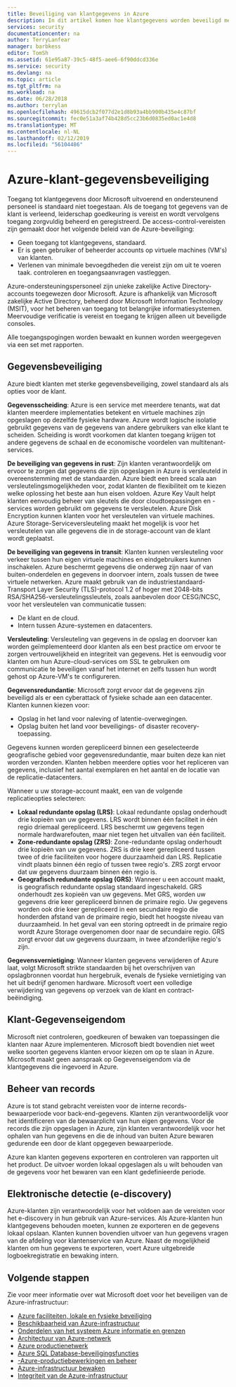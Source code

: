 ```yaml
---
title: Beveiliging van klantgegevens in Azure
description: In dit artikel komen hoe klantgegevens worden beveiligd met Azure.
services: security
documentationcenter: na
author: TerryLanfear
manager: barbkess
editor: TomSh
ms.assetid: 61e95a87-39c5-48f5-aee6-6f90ddcd336e
ms.service: security
ms.devlang: na
ms.topic: article
ms.tgt_pltfrm: na
ms.workload: na
ms.date: 06/28/2018
ms.author: terrylan
ms.openlocfilehash: 49615dcb2f077d2e1d8b93a4bb900b435e4c87bf
ms.sourcegitcommit: fec0e51a3af74b428d5cc23b6d0835ed0ac1e4d8
ms.translationtype: MT
ms.contentlocale: nl-NL
ms.lasthandoff: 02/12/2019
ms.locfileid: "56104486"
---
```

# <a name="azure-customer-data-protection"></a>Azure-klant-gegevensbeveiliging   
Toegang tot klantgegevens door Microsoft uitvoerend en ondersteunend personeel is standaard niet toegestaan. Als de toegang tot gegevens van de klant is verleend, leiderschap goedkeuring is vereist en wordt vervolgens toegang zorgvuldig beheerd en geregistreerd. De access-control-vereisten zijn gemaakt door het volgende beleid van de Azure-beveiliging:

- Geen toegang tot klantgegevens, standaard.
- Er is geen gebruiker of beheerder accounts op virtuele machines (VM's) van klanten.
- Verlenen van minimale bevoegdheden die vereist zijn om uit te voeren taak. controleren en toegangsaanvragen vastleggen.

Azure-ondersteuningspersoneel zijn unieke zakelijke Active Directory-accounts toegewezen door Microsoft. Azure is afhankelijk van Microsoft zakelijke Active Directory, beheerd door Microsoft Information Technology (MSIT), voor het beheren van toegang tot belangrijke informatiesystemen. Meervoudige verificatie is vereist en toegang te krijgen alleen uit beveiligde consoles.

Alle toegangspogingen worden bewaakt en kunnen worden weergegeven via een set met rapporten.

## <a name="data-protection"></a>Gegevensbeveiliging
Azure biedt klanten met sterke gegevensbeveiliging, zowel standaard als als opties voor de klant.

**Gegevensscheiding**: Azure is een service met meerdere tenants, wat dat klanten meerdere implementaties betekent en virtuele machines zijn opgeslagen op dezelfde fysieke hardware. Azure wordt logische isolatie gebruikt gegevens van de gegevens van andere gebruikers van elke klant te scheiden. Scheiding is wordt voorkomen dat klanten toegang krijgen tot andere gegevens de schaal en de economische voordelen van multitenant-services.

**De beveiliging van gegevens in rust**: Zijn klanten verantwoordelijk om ervoor te zorgen dat gegevens die zijn opgeslagen in Azure is versleuteld in overeenstemming met de standaarden. Azure biedt een breed scala aan versleutelingsmogelijkheden voor, zodat klanten de flexibiliteit om te kiezen welke oplossing het beste aan hun eisen voldoen. Azure Key Vault helpt klanten eenvoudig beheer van sleutels die door cloudtoepassingen en -services worden gebruikt om gegevens te versleutelen. Azure Disk Encryption kunnen klanten voor het versleutelen van virtuele machines. Azure Storage-Serviceversleuteling maakt het mogelijk is voor het versleutelen van alle gegevens die in de storage-account van de klant wordt geplaatst.

**De beveiliging van gegevens in transit**: Klanten kunnen versleuteling voor verkeer tussen hun eigen virtuele machines en eindgebruikers kunnen inschakelen. Azure beschermt gegevens die onderweg zijn naar of van buiten-onderdelen en gegevens in doorvoer intern, zoals tussen de twee virtuele netwerken. Azure maakt gebruik van de industriestandaard-Transport Layer Security (TLS)-protocol 1.2 of hoger met 2048-bits RSA/SHA256-versleutelingssleutels, zoals aanbevolen door CESG/NCSC, voor het versleutelen van communicatie tussen:

- De klant en de cloud.
- Intern tussen Azure-systemen en datacenters.

**Versleuteling**: Versleuteling van gegevens in de opslag en doorvoer kan worden geïmplementeerd door klanten als een best practice om ervoor te zorgen vertrouwelijkheid en integriteit van gegevens. Het is eenvoudig voor klanten om hun Azure-cloud-services om SSL te gebruiken om communicatie te beveiligen vanaf het internet en zelfs tussen hun wordt gehost op Azure-VM's te configureren.

**Gegevensredundantie**: Microsoft zorgt ervoor dat de gegevens zijn beveiligd als er een cyberattack of fysieke schade aan een datacenter. Klanten kunnen kiezen voor:

- Opslag in het land voor naleving of latentie-overwegingen.
- Opslag buiten het land voor beveiligings- of disaster recovery-toepassing.

Gegevens kunnen worden gerepliceerd binnen een geselecteerde geografische gebied voor gegevensredundantie, maar buiten deze kan niet worden verzonden. Klanten hebben meerdere opties voor het repliceren van gegevens, inclusief het aantal exemplaren en het aantal en de locatie van de replicatie-datacenters.

Wanneer u uw storage-account maakt, een van de volgende replicatieopties selecteren:

- **Lokaal redundante opslag (LRS)**: Lokaal redundante opslag onderhoudt drie kopieën van uw gegevens. LRS wordt binnen één faciliteit in één regio driemaal gerepliceerd. LRS beschermt uw gegevens tegen normale hardwarefouten, maar niet tegen het uitvallen van één faciliteit.
- **Zone-redundante opslag (ZRS)**: Zone-redundante opslag onderhoudt drie kopieën van uw gegevens. ZRS is drie keer gerepliceerd tussen twee of drie faciliteiten voor hogere duurzaamheid dan LRS. Replicatie vindt plaats binnen één regio of tussen twee regio's. ZRS zorgt ervoor dat uw gegevens duurzaam binnen één regio is.
- **Geografisch redundante opslag (GRS)**: Wanneer u een account maakt, is geografisch redundante opslag standaard ingeschakeld. GRS onderhoudt zes kopieën van uw gegevens. Met GRS, worden uw gegevens drie keer gerepliceerd binnen de primaire regio. Uw gegevens worden ook drie keer gerepliceerd in een secundaire regio die honderden afstand van de primaire regio, biedt het hoogste niveau van duurzaamheid. In het geval van een storing optreedt in de primaire regio wordt Azure Storage overgenomen door naar de secundaire regio. GRS zorgt ervoor dat uw gegevens duurzaam, in twee afzonderlijke regio's zijn.

**Gegevensvernietiging**: Wanneer klanten gegevens verwijderen of Azure laat, volgt Microsoft strikte standaarden bij het overschrijven van opslagbronnen voordat hun hergebruik, evenals de fysieke vernietiging van het uit bedrijf genomen hardware. Microsoft voert een volledige verwijdering van gegevens op verzoek van de klant en contract-beëindiging.

## <a name="customer-data-ownership"></a>Klant-Gegevenseigendom
Microsoft niet controleren, goedkeuren of bewaken van toepassingen die klanten naar Azure implementeren. Microsoft biedt bovendien niet weet welke soorten gegevens klanten ervoor kiezen om op te slaan in Azure. Microsoft maakt geen aanspraak op Gegevenseigendom via de klantgegevens die ingevoerd in Azure.

## <a name="records-management"></a>Beheer van records
Azure is tot stand gebracht vereisten voor de interne records-bewaarperiode voor back-end-gegevens. Klanten zijn verantwoordelijk voor het identificeren van de bewaarplicht van hun eigen gegevens. Voor de records die zijn opgeslagen in Azure, zijn klanten verantwoordelijk voor het ophalen van hun gegevens en die de inhoud van buiten Azure bewaren gedurende een door de klant opgegeven bewaarperiode.

Azure kan klanten gegevens exporteren en controleren van rapporten uit het product. De uitvoer worden lokaal opgeslagen als u wilt behouden van de gegevens voor het bewaren van een klant gedefinieerde periode.

## <a name="electronic-discovery-e-discovery"></a>Elektronische detectie (e-discovery)
Azure-klanten zijn verantwoordelijk voor het voldoen aan de vereisten voor het e-discovery in hun gebruik van Azure-services. Als Azure-klanten hun klantgegevens behouden moeten, kunnen ze exporteren en de gegevens lokaal opslaan. Klanten kunnen bovendien uitvoer van hun gegevens vragen van de afdeling voor klantenservice van Azure. Naast de mogelijkheid klanten om hun gegevens te exporteren, voert Azure uitgebreide logboekregistratie en bewaking intern.

## <a name="next-steps"></a>Volgende stappen
Zie voor meer informatie over wat Microsoft doet voor het beveiligen van de Azure-infrastructuur:

- [Azure faciliteiten, lokale en fysieke beveiliging](azure-physical-security.md)
- [Beschikbaarheid van Azure-infrastructuur](azure-infrastructure-availability.md)
- [Onderdelen van het systeem Azure informatie en grenzen](azure-infrastructure-components.md)
- [Architectuur van Azure-netwerk](azure-infrastructure-network.md)
- [Azure productienetwerk](azure-production-network.md)
- [Azure SQL Database-beveiligingsfuncties](azure-infrastructure-sql.md)
- [-Azure-productiebewerkingen en beheer](azure-infrastructure-operations.md)
- [Azure-infrastructuur bewaken](azure-infrastructure-monitoring.md)
- [Integriteit van de Azure-infrastructuur](azure-infrastructure-integrity.md)
